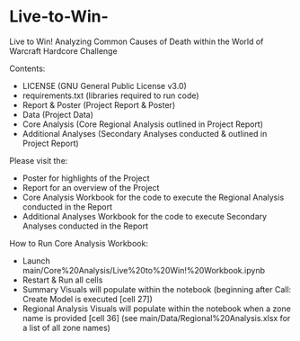 # Live-to-Win-
Live to Win! Analyzing Common Causes of Death within the World of Warcraft Hardcore Challenge

Contents:
- LICENSE (GNU General Public License v3.0)
- requirements.txt (libraries required to run code)
- Report & Poster (Project Report & Poster)
- Data (Project Data)
- Core Analysis (Core Regional Analysis outlined in Project Report)
- Additional Analyses (Secondary Analyses conducted & outlined in Project Report)

Please visit the:
- Poster for highlights of the Project
- Report for an overview of the Project
- Core Analysis Workbook for the code to execute the Regional Analysis conducted in the Report
- Additional Analyses Workbook for the code to execute Secondary Analyses conducted in the Report

How to Run Core Analysis Workbook:
- Launch main/Core%20Analysis/Live%20to%20Win!%20Workbook.ipynb
- Restart & Run all cells
- Summary Visuals will populate within the notebook (beginning after Call: Create Model is executed [cell 27])
- Regional Analysis Visuals will populate within the notebook when a zone name is provided [cell 36] (see main/Data/Regional%20Analysis.xlsx for a list of all zone names)
